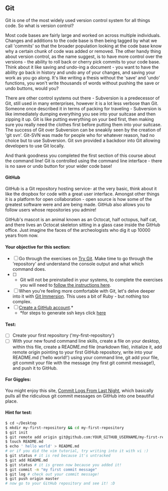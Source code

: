 ## Git

Git is one of the most widely used version control system for all things code. So what is version control?

Most code bases are fairly large and worked on across multiple individuals. Changes and additions to the code base is then being tagged by what we call 'commits' so that the broader population looking at the code base know why a certain chunk of code was added or removed. The other handy thing about version control, as the name suggest, is to have more control over the versions - the ability to roll back or cherry pick commits to your code base. Think about it like saving and undo-ing a document - you want to have the ability go back in history and undo any of your changes, and saving your work as you go along. It's like writing a thesis without the 'save' and 'undo' functions, you won't write thousands of words without pushing the save or undo buttons, would you?

There are other control systems out there - Subversion is a predecessor of Git, still used in many enterprises, however it is a lot less verbose than Git. Someone once described it in terms of packing for traveling - Subversion is like immediately dumping everything you see into your suitcase and then zipping it up. Git is like putting everything on your bed first,  then making sure you really need the clothes first before putting them into your suitcase. The success of Git over Subversion can be sneakily seen by the creation of 'git svn'. Git-SVN was made for people who for whatever reason, had no choice but to use Subversion. Git svn provided a backdoor into Git allowing developers to use Git locally.

And thank goodness you completed the first section of this course about the command line! Git is controlled using the command line interface - there is no save or undo button for your wider code base!


#### GitHub

GitHub is a Git repository hosting service- at the very basic, think about it like the dropbox for code with a great user interface. Amongst other things it is a platform for open collaboration - open source is how some of the greatest software were and are being made. GitHub also allows you to follow users whose repositories you admire!

GitHub's mascot is an animal known as an Octocat, half octopus, half cat, and there lives  an Octocat skeleton sitting in a glass case inside the GitHub office. Just imagine the faces of the archeologists who dig it up 10000 years from now.


#### Your objective for this section:

- [ ] Go through the exercises on [Try Git](https://try.github.io/levels/1/challenges/1). Make time to go through the 'repository' and understand the console output and what which command does.
- [ ] * Git will not be preinstalled in your systems, to complete the exercises you will need to [follow the instructions here](https://git-scm.com/book/en/v2/Getting-Started-Installing-Git).
- [ ] When you're feeling more comfortable with Git, let's delve deeper into it with [Git Immersion](http://gitimmersion.com/). This uses a bit of Ruby - but nothing too complex.
- [ ] [Create a GitHub account](https://github.com/).*
  - *for steps to generate ssh keys click [here](https://help.github.com/articles/generating-ssh-keys/)

#### Test:  
  - [ ] Create your first repository ('my-first-repository')
  - [ ] With your new found command line skills, create a file on your desktop, within this file, create a README.md file (markdown file), initialize it, add remote origin pointing to your first GitHub repository, write into your README.md ('hello world!') using your command line, git add your file, git commit your file with the message (my first git commit message!), and push it to GitHub.

#### For Giggles:
  You might enjoy this site, [Commit Logs From Last Night](http://www.commitlogsfromlastnight.com/), which basically pulls all the ridiculous git commit messages on GitHub into one beautiful place.

#### Hint for test:  
```bash
$ cd ~/Desktop
$ mkdir my-first-repository && cd my-first-repository
$ git init
$ git remote add origin git@github.com:YOUR_GITHUB_USERNAME/my-first-repository.git
$ touch README.md
$ echo ' hello world' > README.md
# or if you did the vim tutorial, try writing into it with vi :)
$ git status # it is red because it's untracked
$ git add README.md
$ git status # it is green now because you added it!  
$ git commit -m "my first commit message"
$ git log # check out your commit message!
$ git push origin master
# now go to your GitHub repository and see it! :D
```
